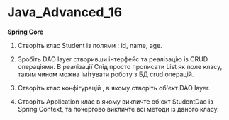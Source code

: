 # Java_Advanced_16
**Spring Core**
1. Створіть клас Student із полями : id, name, age.

2. Зробіть DAO layer створивши інтерфейс та реалізацію із CRUD операціями. В реалізації Слід просто прописати List як поле класу, таким чином можна імітувати роботу з БД crud операцій.

3. Створіть клас конфігурацій , в якому створіть об'єкт DAO layer.
4. Створіть Application клас в якому викличте об'єкт StudentDao із Spring Context, та почергово викличте всі методи із даного класу.
